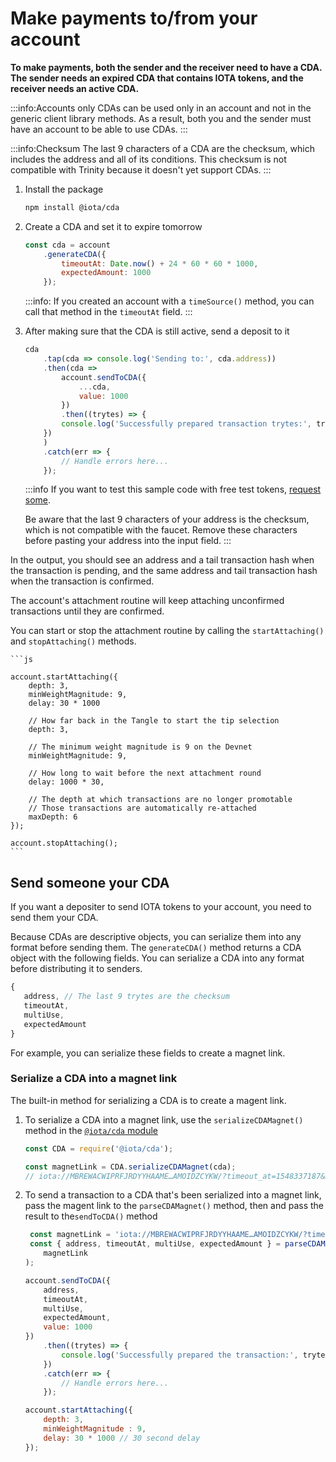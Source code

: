 # Make payments to/from your account

**To make payments, both the sender and the receiver need to have a CDA. The sender needs an expired CDA that contains IOTA tokens, and the receiver needs an active CDA.**

:::info:Accounts only
CDAs can be used only in an account and not in the generic client library methods. As a result, both you and the sender must have an account to be able to use CDAs.
:::

:::info:Checksum
The last 9 characters of a CDA are the checksum, which includes the address and all of its conditions. This checksum is not compatible with Trinity because it doesn't yet support CDAs.
:::

1. Install the package

    ```bash
    npm install @iota/cda
    ```

2. Create a CDA and set it to expire tomorrow

    ```js
    const cda = account
        .generateCDA({
            timeoutAt: Date.now() + 24 * 60 * 60 * 1000,
            expectedAmount: 1000
        });
    ```

    :::info:
    If you created an account with a `timeSource()` method, you can call that method in the `timeoutAt` field.
    :::

3. After making sure that the CDA is still active, send a deposit to it

    ```js
    cda
        .tap(cda => console.log('Sending to:', cda.address))
        .then(cda =>
            account.sendToCDA({
                ...cda,
                value: 1000
            })
            .then((trytes) => {
            console.log('Successfully prepared transaction trytes:', trytes)
        })
        )
        .catch(err => {
            // Handle errors here...
        });
    ```

    :::info
    If you want to test this sample code with free test tokens, [request some](root://getting-started/0.1/tutorials/receive-test-tokens.md).

    Be aware that the last 9 characters of your address is the checksum, which is not compatible with the faucet. Remove these characters before pasting your address into the input field.
    :::

In the output, you should see an address and a tail transaction hash when the transaction is pending, and the same address and tail transaction hash when the transaction is confirmed.

The account's attachment routine will keep attaching unconfirmed transactions until they are confirmed.

You can start or stop the attachment routine by calling the `startAttaching()` and
`stopAttaching()` methods.

    ```js

    account.startAttaching({
        depth: 3,
        minWeightMagnitude: 9,
        delay: 30 * 1000

        // How far back in the Tangle to start the tip selection
        depth: 3,

        // The minimum weight magnitude is 9 on the Devnet
        minWeightMagnitude: 9,

        // How long to wait before the next attachment round
        delay: 1000 * 30,

        // The depth at which transactions are no longer promotable
        // Those transactions are automatically re-attached
        maxDepth: 6
    });

    account.stopAttaching();
    ```

## Send someone your CDA

If you want a depositer to send IOTA tokens to your account, you need to send them your CDA.

Because CDAs are descriptive objects, you can serialize them into any format before sending them. The `generateCDA()` method returns a CDA object with the following fields. You can serialize a CDA into any format before distributing it to senders.

```js
{
   address, // The last 9 trytes are the checksum
   timeoutAt,
   multiUse,
   expectedAmount
}
```

For example, you can serialize these fields to create a magnet link.

### Serialize a CDA into a magnet link

The built-in method for serializing a CDA is to create a magent link.

1. To serialize a CDA into a magnet link, use the `serializeCDAMagnet()` method in the [`@iota/cda` module](https://github.com/iotaledger/iota.js/tree/next/packages/cda)

    ```js
    const CDA = require('@iota/cda');
    
    const magnetLink = CDA.serializeCDAMagnet(cda);
    // iota://MBREWACWIPRFJRDYYHAAME…AMOIDZCYKW/?timeout_at=1548337187&multi_use=1
    ```

2. To send a transaction to a CDA that's been serialized into a magnet link, pass the magent link to the `parseCDAMagnet()` method, then and pass the result to the`sendToCDA()` method

    ```js
     const magnetLink = 'iota://MBREWACWIPRFJRDYYHAAME…AMOIDZCYKW/?timeout_at=1548337187&multi_use=1&expected_amount=0';
     const { address, timeoutAt, multiUse, expectedAmount } = parseCDAMagnet(
        magnetLink
    );

    account.sendToCDA({
        address,
        timeoutAt,
        multiUse,
        expectedAmount,
        value: 1000
    })
        .then((trytes) => {
            console.log('Successfully prepared the transaction:', trytes)
        })
        .catch(err => {
            // Handle errors here...
        });

    account.startAttaching({
        depth: 3,
        minWeightMagnitude : 9,
        delay: 30 * 1000 // 30 second delay
    });
    ```


